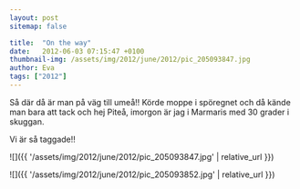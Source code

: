 ```yaml
---
layout: post
sitemap: false

title:  "On the way"
date:   2012-06-03 07:15:47 +0100
thumbnail-img: /assets/img/2012/june/2012/pic_205093847.jpg
author: Eva
tags: ["2012"]
---
```


Så där då är man på väg till umeå!! Körde moppe i spöregnet och då kände man bara att tack och hej Piteå, imorgon är jag i Marmaris med 30 grader i skuggan. 

Vi är så taggade!!

![]({{ '/assets/img/2012/june/2012/pic_205093847.jpg'  | relative_url }})

![]({{ '/assets/img/2012/june/2012/pic_205093852.jpg'  | relative_url }})

